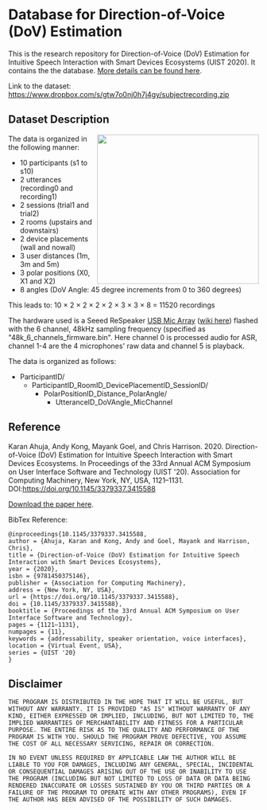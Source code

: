 # Database for Direction-of-Voice (DoV) Estimation
This is the research repository for Direction-of-Voice (DoV) Estimation for Intuitive Speech Interaction with Smart Devices Ecosystems (UIST 2020). It contains the the database. [More details can be found here](https://karan-ahuja.com/dov.html).

Link to the dataset: https://www.dropbox.com/s/gtw7o0nj0h7j4gy/subjectrecording.zip

## Dataset Description

<img align="right" width="325" height="300" src="https://karan-ahuja.com/assets/docs/paper/DoVDataCollection.png">

The data is organized in the following manner:

* 10 participants (s1 to s10)
* 2 utterances (recording0 and recording1)
* 2 sessions (trial1 and trial2)
* 2 rooms (upstairs and downstairs)
* 2 device placements (wall and nowall)
* 3 user distances (1m, 3m and 5m)
* 3 polar positions (X0, X1 and X2)
* 8 angles (DoV Angle: 45 degree increments from 0 to 360 degrees)

This leads to: 10 × 2 × 2 × 2 × 2 × 3 × 3 × 8 = 11520 recordings

The hardware used is a Seeed ReSpeaker [USB Mic Array](https://www.seeedstudio.com/ReSpeaker-USB-Mic-Array-p-4247.html) ([wiki here](https://wiki.seeedstudio.com/ReSpeaker-USB-Mic-Array/)) flashed with the 6 channel, 48kHz sampling frequency (specified as "48k_6_channels_firmware.bin". Here channel 0 is processed audio for ASR, channel 1-4 are the 4 microphones' raw data and channel 5 is playback.

The data is organized as follows:

* ParticipantID/
  * ParticipantID_RoomID_DevicePlacementID_SessionID/
    * PolarPositionID_Distance_PolarAngle/
      * UtteranceID_DoVAngle_MicChannel
  



## Reference
Karan Ahuja, Andy Kong, Mayank Goel, and Chris Harrison. 2020. Direction-of-Voice (DoV) Estimation for Intuitive Speech Interaction with Smart Devices Ecosystems. In Proceedings of the 33rd Annual ACM Symposium on User Interface Software and Technology (UIST '20). Association for Computing Machinery, New York, NY, USA, 1121–1131. DOI:https://doi.org/10.1145/3379337.3415588

[Download the paper here](https://karan-ahuja.com/assets/docs/paper/dov.pdf).

BibTex Reference:
```
@inproceedings{10.1145/3379337.3415588,
author = {Ahuja, Karan and Kong, Andy and Goel, Mayank and Harrison, Chris},
title = {Direction-of-Voice (DoV) Estimation for Intuitive Speech Interaction with Smart Devices Ecosystems},
year = {2020},
isbn = {9781450375146},
publisher = {Association for Computing Machinery},
address = {New York, NY, USA},
url = {https://doi.org/10.1145/3379337.3415588},
doi = {10.1145/3379337.3415588},
booktitle = {Proceedings of the 33rd Annual ACM Symposium on User Interface Software and Technology},
pages = {1121–1131},
numpages = {11},
keywords = {addressability, speaker orientation, voice interfaces},
location = {Virtual Event, USA},
series = {UIST '20}
}
```


## Disclaimer

```
THE PROGRAM IS DISTRIBUTED IN THE HOPE THAT IT WILL BE USEFUL, BUT WITHOUT ANY WARRANTY. IT IS PROVIDED "AS IS" WITHOUT WARRANTY OF ANY KIND, EITHER EXPRESSED OR IMPLIED, INCLUDING, BUT NOT LIMITED TO, THE IMPLIED WARRANTIES OF MERCHANTABILITY AND FITNESS FOR A PARTICULAR PURPOSE. THE ENTIRE RISK AS TO THE QUALITY AND PERFORMANCE OF THE PROGRAM IS WITH YOU. SHOULD THE PROGRAM PROVE DEFECTIVE, YOU ASSUME THE COST OF ALL NECESSARY SERVICING, REPAIR OR CORRECTION.

IN NO EVENT UNLESS REQUIRED BY APPLICABLE LAW THE AUTHOR WILL BE LIABLE TO YOU FOR DAMAGES, INCLUDING ANY GENERAL, SPECIAL, INCIDENTAL OR CONSEQUENTIAL DAMAGES ARISING OUT OF THE USE OR INABILITY TO USE THE PROGRAM (INCLUDING BUT NOT LIMITED TO LOSS OF DATA OR DATA BEING RENDERED INACCURATE OR LOSSES SUSTAINED BY YOU OR THIRD PARTIES OR A FAILURE OF THE PROGRAM TO OPERATE WITH ANY OTHER PROGRAMS), EVEN IF THE AUTHOR HAS BEEN ADVISED OF THE POSSIBILITY OF SUCH DAMAGES.
```
